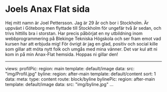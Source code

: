 

Joels Anax Flat sida
===============================

Hej mitt namn är Joel Pettersson.
Jag är 29 år och bor i Stockholm.
Är uppväxt i Göteborg men flyttade till Stockholm för
ungefär två år sedan, och trivs hittills bra i storstan.
Har precis påbörjat en ny utbildning inom webbprogrammering på
Blekinge Tekniska Högskola och ser fram emot vad kursen har
att erbjuda mig!
För övrigt är jag en glad, positiv och social kille som gillar
att möta nytt folk och umgås med mina vänner.
Det var kul att ni kom in på min Anax-Flat hemsida.
Hoppas ni gillar den!

---
views:
    profilPic:
        region: main
        template: default/image
        data:
            src: "img/Profil.jpg"
    byline:
        region: after-main
        template: default/content
        sort: 1
        data:
            meta:
                type: content
                route: block/byline
    bylinePic:
        region: after-main
        template: default/image
        data:
            src: "img/byline.jpg"
...
